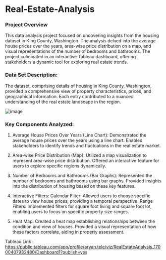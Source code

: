 # Real-Estate-Analysis

### Project Overview
This data analysis project focused on uncovering insights from the housing dataset in King County, Washington. The analysis delved into the average house prices over the years, area-wise price distribution on a map, and visual representations of the number of bedrooms and bathrooms. The project culminated in an interactive Tableau dashboard, offering stakeholders a dynamic tool for exploring real estate trends.

### Data Set Description:
The dataset, comprising details of housing in King County, Washington, provided a comprehensive view of property characteristics, prices, and geographical information. Each entry contributed to a nuanced understanding of the real estate landscape in the region.


![image](https://github.com/AryanTele/Real-Estate-Analysis/assets/58328909/3ffa4672-6498-42cd-97ea-6f6a9605b226)


### Key Components Analyzed:

1. Average House Prices Over Years (Line Chart):
    Demonstrated the average house prices over the years using a line chart.
    Enabled stakeholders to identify trends and fluctuations in the real estate market.

2. Area-wise Price Distribution (Map):
    Utilized a map visualization to represent area-wise price distribution.
    Offered an interactive feature for users to explore specific regions dynamically.

3. Number of Bedrooms and Bathrooms (Bar Graphs):
    Represented the number of bedrooms and bathrooms using bar graphs.
    Provided insights into the distribution of housing based on these key features.

4. Interactive Filters:
    Calendar Filter: Allowed users to choose specific dates to view house prices, providing a temporal perspective.
    Range Filters: Implemented filters for square foot living and square foot lot, enabling users to focus on specific property size ranges.

5. Heat Map:
    Created a heat map establishing relationships between the condition and view of houses.
    Provided a visual representation of how these factors correlate, aiding in property assessment.

Tableau Link : https://public.tableau.com/app/profile/aryan.tele/viz/RealEstateAnalysis_17000407932480/Dashboard1?publish=yes
